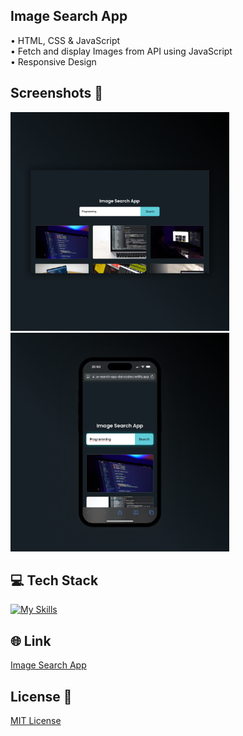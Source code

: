 ## Image Search App 
• HTML, CSS & JavaScript  <br>
• Fetch and display Images from API using JavaScript <br>
• Responsive Design 

## Screenshots 📱
<img src="img/1-Search-Engine-App.png" width="350"> <img src="img/2-Search-Engine-App.png" width="350">

## 💻 Tech Stack
[![My Skills](https://skillicons.dev/icons?i=html,css,javascript)](https://skillicons.dev)

## 🌐 Link
<a href="https://image-search-engine-dejvcodes.netlify.app/">Image Search App</a>

## License 🔐
[MIT License](LICENSE) 